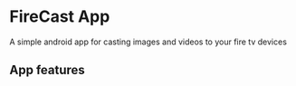 # FireCast App

A simple android app for casting images and videos to your fire tv devices
## App features

